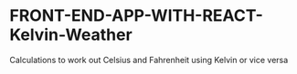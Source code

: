 # FRONT-END-APP-WITH-REACT-Kelvin-Weather
Calculations to work out Celsius and Fahrenheit using Kelvin or vice versa
